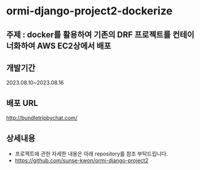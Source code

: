 # ormi-django-project2-dockerize

## 주제 : docker를 활용하여 기존의 DRF 프로젝트를 컨테이너화하여 AWS EC2상에서 배포

## 개발기간 
2023.08.10~2023.08.16

## 배포 URL
http://bundletripbychat.com/

## 상세내용
- 프로젝트에 관한 자세한 내용은 아래 repository를 참조 부탁드립니다. 
- https://github.com/sunse-kwon/ormi-django-project2
